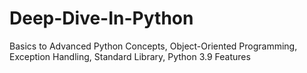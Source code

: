 # Deep-Dive-In-Python
Basics to Advanced Python Concepts, Object-Oriented Programming, Exception Handling, Standard Library, Python 3.9 Features

